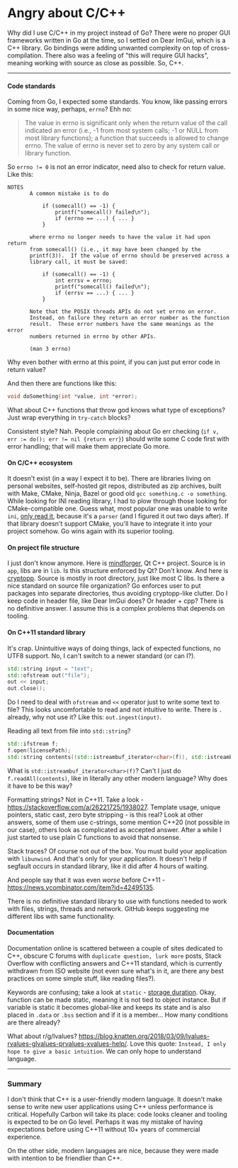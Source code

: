 Angry about C/C++
=================

Why did I use C/C++ in my project instead of Go? There were no proper GUI frameworks written in Go at the time, so I
settled on Dear ImGui, which is a C++ library. Go bindings were adding unwanted complexity on top of cross-compilation.
There also was a feeling of "this will require GUI hacks", meaning working with source as close as possible. So, C++.

---

#### Code standards

Coming from Go, I expected some standards. You know, like passing errors in some nice way, perhaps, `errno`? Ehh no:

> The value in errno is significant only when the return value of the call indicated an error (i.e., -1 from most system
> calls; -1 or NULL from most library functions); a function that succeeds is allowed to change errno. The value of
> errno is never set to zero by any system call or library function.

So `errno != 0` is not an error indicator, need also to check for return value. Like this:

```shell
NOTES
       A common mistake is to do

           if (somecall() == -1) {
               printf("somecall() failed\n");
               if (errno == ...) { ... }
           }

       where errno no longer needs to have the value it had upon return
       from somecall() (i.e., it may have been changed by the
       printf(3)).  If the value of errno should be preserved across a
       library call, it must be saved:

           if (somecall() == -1) {
               int errsv = errno;
               printf("somecall() failed\n");
               if (errsv == ...) { ... }
           }
           
       Note that the POSIX threads APIs do not set errno on error.
       Instead, on failure they return an error number as the function
       result.  These error numbers have the same meanings as the error
       numbers returned in errno by other APIs.
       
       (man 3 errno)
```

Why even bother with errno at this point, if you can just put error code in return value?

And then there are functions like this:

```C
void doSomething(int *value, int *error);
```

What about C++ functions that throw god knows what type of exceptions? Just wrap everything in `try-catch` blocks?

Consistent style? Nah. People complaining about Go err checking (`if v, err := do(); err != nil {return err}`) should
write some C code first with error handling; that will make them appreciate Go more.

#### On C/C++ ecosystem

It doesn't exist (in a way I expect it to be). There are libraries living on personal websites,
self-hosted git repos, distributed as zip archives, built with Make, CMake, Ninja, Bazel or good
old `gcc something.c -o something`. While looking for INI reading library, I had to plow through those looking for
CMake-compatible one. Guess what, most popular one was unable to
write `ini`, [only read it](https://github.com/ndevilla/iniparser/issues/91), because it's a `parser` (and I figured it
out two days after). If that library doesn't support CMake, you'll have to integrate it into your project somehow. Go
wins again with its superior tooling.

#### On project file structure

I just don't know anymore. Here is [mindforger](https://github.com/dvorka/mindforger),
Qt C++ project. Source is in `app`, libs are in `lib`. Is this structure enforced by Qt? Don't know. And here
is [cryptopp](https://github.com/weidai11/cryptopp). Source is mostly in root directory, just like most C libs. Is there
a nice standard on source file organization? Go enforces user to put packages into separate directories, thus avoiding
cryptopp-like clutter. Do I keep code in header file, like Dear ImGui does? Or header + cpp? There is no definitive
answer. I assume this is a complex problems that depends on tooling.

#### On C++11 standard library

It's crap. Unintuitive ways of doing things, lack of expected functions, no UTF8 support. No, I can't switch to a newer
standard (or can I?).

```c++
std::string input = "text";
std::ofstream out("file");
out << input;
out.close();
```

Do I need to deal with `ofstream` and `<<` operator just to write some text to file? This looks uncomfortable to read
and not intuitive to write. There is `.` already, why not use it? Like this: `out.ingest(input)`.

Reading all text from file into `std::string`?

```c++
std::ifstream f;
f.open(licensePath);
std::string contents((std::istreambuf_iterator<char>(f)), std::istreambuf_iterator<char>());
```

What is `std::istreambuf_iterator<char>(f)`? Can't I just do `f.readAll(contents)`, like in literally any other
modern language? Why does it have to be this way?

Formatting strings? Not in C++11. Take a look - https://stackoverflow.com/a/26221725/1938027. Template usage, unique
pointers, static cast, zero byte stripping - is this real? Look at other answers, some of them use c-strings, some
mention C++20 (not possible in our case), others look as complicated as accepted answer. After a while I just started to
use plain C functions to avoid that nonsense.

Stack traces? Of course not out of the box. You must build your application with `libunwind`. And that's only for your
application. It doesn't help if segfault occurs in standard library, like it did after 4 hours of waiting.

And people say that it was even *worse* before C++11 - https://news.ycombinator.com/item?id=42495135.

There is no definitive standard library to use with functions needed to work with files, strings, threads and network.
GitHub keeps suggesting me different libs with same functionality.

#### Documentation

Documentation online is scattered between a couple of sites dedicated to C++, obscure C forums
with `duplicate question, lurk more` posts, Stack Overflow with conflicting answers and C++11 standard, which is
currently withdrawn from ISO website (not even sure what's in it, are there any best practices on some simple stuff,
like reading files?).

Keywords are confusing; take a look
at `static` - [storage duration](https://en.cppreference.com/w/cpp/language/storage_duration). Okay, function can be
made static, meaning it is not tied to object instance. But if variable is static it becomes global-like and keeps its
state and is also placed in `.data` or `.bss` section and if it is a member... How many conditions are there already?

What about r/g/lvalues? https://blog.knatten.org/2018/03/09/lvalues-rvalues-glvalues-prvalues-xvalues-help/. Love this
quote: `Instead, I only hope to give a basic intuition`. We can only hope to understand language.

---

### Summary

I don't think that C++ is a user-friendly modern language. It doesn't make sense to write new user applications using
C++ unless performance is critical. Hopefully Carbon will take its place: code looks cleaner and tooling is expected to
be on Go level. Perhaps it was my mistake of having expectations before using C++11 without 10+ years of commercial
experience.

On the other side, modern languages are nice, because they were made with intention to be friendlier than C++.